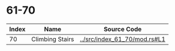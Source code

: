 # 61-70

Index | Name    | Source Code
----- | ------- | -----------
70    | Climbing Stairs | [../src/index_61_70/mod.rs#L1](../src/index_61_70/mod.rs#L1)
